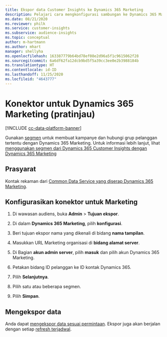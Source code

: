 ```yaml
---
title: Ekspor data Customer Insights ke Dynamics 365 Marketing
description: Pelajari cara mengkonfigurasi sambungan ke Dynamics 365 Marketing.
ms.date: 08/21/2020
ms.reviewer: philk
ms.service: customer-insights
ms.subservice: audience-insights
ms.topic: conceptual
author: m-hartmann
ms.author: mhart
manager: shellyha
ms.openlocfilehash: 163387779b64bd78ef08e2d96a5f1c9615062f28
ms.sourcegitcommit: 6a6df62fa12dcb9bd5f5a39cc3ee0e2b3988184b
ms.translationtype: HT
ms.contentlocale: id-ID
ms.lasthandoff: 11/25/2020
ms.locfileid: "4643777"
---
```

# <a name="connector-for-dynamics-365-marketing-preview"></a>Konektor untuk Dynamics 365 Marketing (pratinjau)

[!INCLUDE [cc-data-platform-banner](../includes/cc-data-platform-banner.md)]

Gunakan [segmen](segments.md) untuk membuat kampanye dan hubungi grup pelanggan tertentu dengan Dynamics 365 Marketing. Untuk informasi lebih lanjut, lihat [menggunakan segmen dari Dynamics 365 Customer Insights dengan Dynamics 365 Marketing](https://docs.microsoft.com/dynamics365/marketing/customer-insights-segments)

## <a name="prerequisite"></a>Prasyarat

Kontak rekaman dari [Common Data Service yang diserap Dynamics 365 Marketing](connect-power-query.md).

## <a name="configure-the-connector-for-marketing"></a>Konfigurasikan konektor untuk Marketing

1. Di wawasan audiens, buka **Admin** > **Tujuan ekspor**.

1. Di dalam **Dynamics 365 Marketing**, pilih **konfigurasi**.

1. Beri tujuan ekspor nama yang dikenali di bidang **nama tampilan**.

1. Masukkan URL Marketing organisasi di **bidang alamat server**.

1. Di Bagian **akun admin server**, pilih **masuk** dan pilih akun Dynamics 365 Marketing.

1. Petakan bidang ID pelanggan ke ID kontak Dynamics 365.

1. Pilih **Selanjutnya**.

1. Pilih satu atau beberapa segmen.

1. Pilih **Simpan**.

## <a name="export-the-data"></a>Mengekspor data

Anda dapat [mengekspor data sesuai permintaan](export-destinations.md). Ekspor juga akan berjalan dengan setiap [refresh terjadwal](system.md#schedule-tab).
